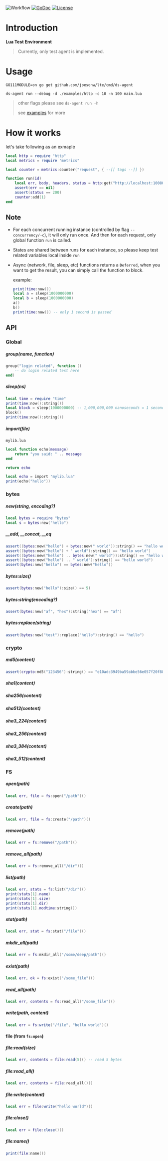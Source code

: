 ![Workflow](https://github.com/joesonw/lte/workflows/Master/badge.svg)
[![GoDoc](https://godoc.org/github.com/joesonw/lte?status.svg)](https://godoc.org/github.com/joesonw/lte)
[![License](https://img.shields.io/badge/License-Apache%202.0-blue.svg)](https://opensource.org/licenses/Apache-2.0)


# Introduction

**Lua Test Environment**

> Currently, only test agent is implemented.

# Usage

`GO111MODULE=on go get github.com/joesonw/lte/cmd/ds-agent `

`ds-agent run --debug -d ./examples/http -c 10 -n 100 main.lua`

> other flags please see `ds-agent run -h`
> 
> see [examples](https://github.com/joesonw/lte/tree/master/examples) for more

# How it works

let's take following as an exmaple

```lua
local http = require "http"
local metrics = require "metrics"

local counter = metrics:counter("request", { --[[ tags --]] })

function run(id)
    local err, body, headers, status = http:get("http://localhost:10080")()
    assert(err == nil)
    assert(status == 200)
    counter:add(1)
end
```

## Note
* For each concurrent running instance (controlled by flag `--concurrency/-c`), it will only run once. And then for each request, only global function `run` is called.

* States are shared between runs for each instance, so please keep test related variables local inside `run`

* Async (network, file, sleep, etc) functions returns a `Deferred`, when you want to get the result, you can simply call the function to block.
    
    example:
    ```lua
    print(time:now())
    local a = sleep(1000000000)
    local b = sleep(1000000000)
    a()
    b()
    print(time:now()) -- only 1 second is passed
    ```


## API
### Global
##### group(name, function)
```lua
group("login related", function ()
    -- do login related test here
end)
```

##### sleep(ns)
```lua
local time = require "time"
print(time:now():string())
local block = sleep(1000000000) -- 1,000,000,000 nanoseconds = 1 second
block()
print(time:now():string())
```

##### import(file)
`mylib.lua`
```lua
local function echo(message)
    return "you said: " .. message
end

return echo
```
```lua
local echo = import "mylib.lua"
print(echo("hello"))
```

### bytes

##### new(string, encoding?)
```lua
local bytes = require "bytes"
local s = bytes:new("hello")
```

##### __add, __concat, __eq
```lua
assert((bytes:new("hello") + bytes:new(" world")):string() == "hello world")
assert((bytes:new("hello") + " world"):string() == "hello world")
assert((bytes:new("hello") .. bytes:new(" world")):string() == "hello world")
assert((bytes:new("hello") .. " world"):string() == "hello world")
assert(bytes:new("hello") == bytes:new("hello"))
```

##### bytes:size()
```lua
assert(bytes:new("hello"):size() == 5)
```

##### bytes:string(encoding?)
```lua
assert(bytes:new("af", "hex"):string("hex") == "af")
```

##### bytes:replace(string)
```lua
assert(bytes:new("test"):replace("hello"):string() == "hello")
```

### crypto

##### md5(content)
```lua
assert(crypto:md5("123456"):string() == "e10adc3949ba59abbe56e057f20f883e")
```
##### sha1(content)
##### sha256(content)
##### sha512(content)
##### sha3_224(content)
##### sha3_256(content)
##### sha3_384(content)
##### sha3_512(content)

### FS

##### open(path)
```lua
local err, file = fs:open("/path")()
```

##### create(path)
```lua
local err, file = fs:create("/path")()
```

##### remove(path)
```lua
local err = fs:remove("/path")()
```

##### remove_all(path)
```lua
local err = fs:remove_all("/dir")()
```

##### list(path)
```lua
local err, stats = fs:list("/dir")()
print(stats[1].name)
print(stats[1].size)
print(stats[1].dir)
print(stats[1].modtime:string())
```

##### stat(path)
```lua
local err, stat = fs:stat("/file")()
```

##### mkdir_all(path)
```lua
local err = fs:mkdir_all("/some/deep/path")()
```

##### exist(path)
```lua
local err, ok = fs:exist("/some_file")()
```

##### read_all(path)
```lua
local err, contents = fs:read_all("/some_file")()
```

##### write(path, content)
```lua
local err = fs:write("/file", "hello world")()
```

#### file (from `fs:open`)
##### file:read(size)
```lua
local err, contents = file:read(5)() -- read 5 bytes
```

##### file:read_all()
```lua
local err, contents = file:read_all()()
```

##### file:write(content)
```lua
local err = file:write("hello world")()
```

##### file:close()
```lua
local err = file:close()()
```

##### file:name()
```lua
print(file:name())
```
